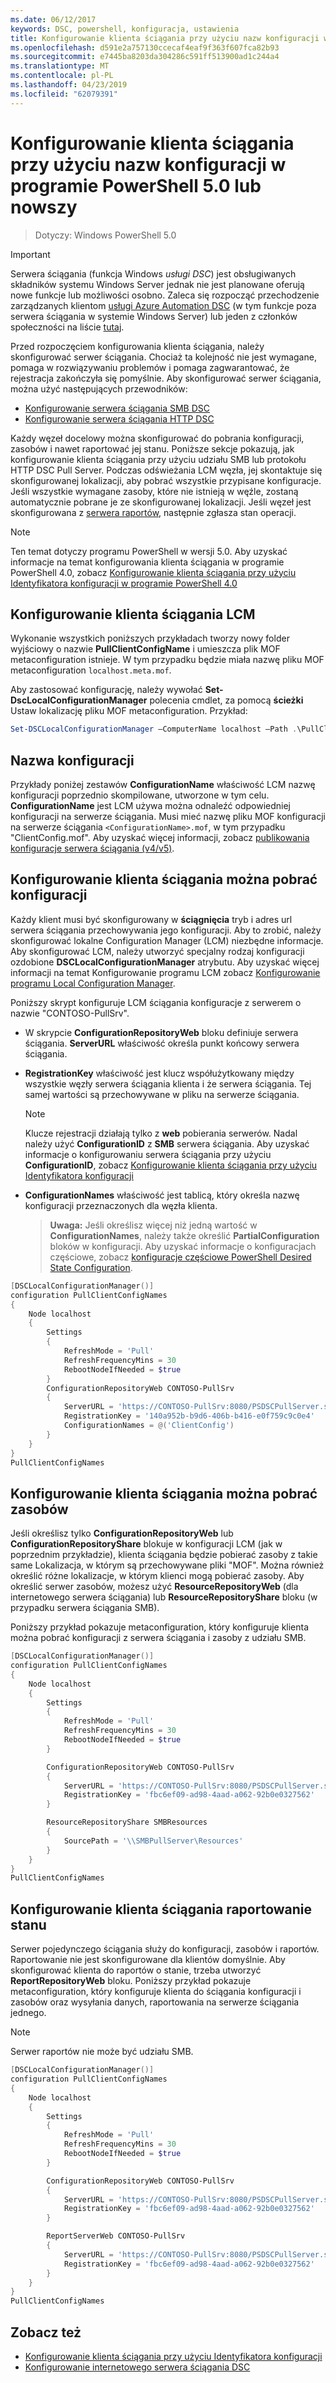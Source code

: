 ```yaml
---
ms.date: 06/12/2017
keywords: DSC, powershell, konfiguracja, ustawienia
title: Konfigurowanie klienta ściągania przy użyciu nazw konfiguracji w programie PowerShell 5.0 lub nowszy
ms.openlocfilehash: d591e2a757130ccecaf4eaf9f363f607fca82b93
ms.sourcegitcommit: e7445ba8203da304286c591ff513900ad1c244a4
ms.translationtype: MT
ms.contentlocale: pl-PL
ms.lasthandoff: 04/23/2019
ms.locfileid: "62079391"
---
```

# <a name="set-up-a-pull-client-using-configuration-names-in-powershell-50-and-later"></a>Konfigurowanie klienta ściągania przy użyciu nazw konfiguracji w programie PowerShell 5.0 lub nowszy

> Dotyczy: Windows PowerShell 5.0

> [!IMPORTANT]
> Serwera ściągania (funkcja Windows *usługi DSC*) jest obsługiwanych składników systemu Windows Server jednak nie jest planowane oferują nowe funkcje lub możliwości osobno. Zaleca się rozpocząć przechodzenie zarządzanych klientom [usługi Azure Automation DSC](/azure/automation/automation-dsc-getting-started) (w tym funkcje poza serwera ściągania w systemie Windows Server) lub jeden z członków społeczności na liście [tutaj](pullserver.md#community-solutions-for-pull-service).

Przed rozpoczęciem konfigurowania klienta ściągania, należy skonfigurować serwer ściągania. Chociaż ta kolejność nie jest wymagane, pomaga w rozwiązywaniu problemów i pomaga zagwarantować, że rejestracja zakończyła się pomyślnie. Aby skonfigurować serwer ściągania, można użyć następujących przewodników:

- [Konfigurowanie serwera ściągania SMB DSC](pullServerSmb.md)
- [Konfigurowanie serwera ściągania HTTP DSC](pullServer.md)

Każdy węzeł docelowy można skonfigurować do pobrania konfiguracji, zasobów i nawet raportować jej stanu. Poniższe sekcje pokazują, jak konfigurowanie klienta ściągania przy użyciu udziału SMB lub protokołu HTTP DSC Pull Server. Podczas odświeżania LCM węzła, jej skontaktuje się skonfigurowanej lokalizacji, aby pobrać wszystkie przypisane konfiguracje. Jeśli wszystkie wymagane zasoby, które nie istnieją w węźle, zostaną automatycznie pobrane je ze skonfigurowanej lokalizacji. Jeśli węzeł jest skonfigurowana z [serwera raportów](reportServer.md), następnie zgłasza stan operacji.

> [!NOTE]
> Ten temat dotyczy programu PowerShell w wersji 5.0.
> Aby uzyskać informacje na temat konfigurowania klienta ściągania w programie PowerShell 4.0, zobacz [Konfigurowanie klienta ściągania przy użyciu Identyfikatora konfiguracji w programie PowerShell 4.0](pullClientConfigID4.md)

## <a name="configure-the-pull-client-lcm"></a>Konfigurowanie klienta ściągania LCM

Wykonanie wszystkich poniższych przykładach tworzy nowy folder wyjściowy o nazwie **PullClientConfigName** i umieszcza plik MOF metaconfiguration istnieje. W tym przypadku będzie miała nazwę pliku MOF metaconfiguration `localhost.meta.mof`.

Aby zastosować konfigurację, należy wywołać **Set-DscLocalConfigurationManager** polecenia cmdlet, za pomocą **ścieżki** Ustaw lokalizację pliku MOF metaconfiguration. Przykład:

```powershell
Set-DSCLocalConfigurationManager –ComputerName localhost –Path .\PullClientConfigName –Verbose.
```

## <a name="configuration-name"></a>Nazwa konfiguracji

Przykłady poniżej zestawów **ConfigurationName** właściwość LCM nazwę konfiguracji poprzednio skompilowane, utworzone w tym celu. **ConfigurationName** jest LCM używa można odnaleźć odpowiedniej konfiguracji na serwerze ściągania. Musi mieć nazwę pliku MOF konfiguracji na serwerze ściągania `<ConfigurationName>.mof`, w tym przypadku "ClientConfig.mof". Aby uzyskać więcej informacji, zobacz [publikowania konfiguracje serwera ściągania (v4/v5)](publishConfigs.md).

## <a name="set-up-a-pull-client-to-download-configurations"></a>Konfigurowanie klienta ściągania można pobrać konfiguracji

Każdy klient musi być skonfigurowany w **ściągnięcia** tryb i adres url serwera ściągania przechowywania jego konfiguracji. Aby to zrobić, należy skonfigurować lokalne Configuration Manager (LCM) niezbędne informacje. Aby skonfigurować LCM, należy utworzyć specjalny rodzaj konfiguracji ozdobione **DSCLocalConfigurationManager** atrybutu. Aby uzyskać więcej informacji na temat Konfigurowanie programu LCM zobacz [Konfigurowanie programu Local Configuration Manager](../managing-nodes/metaConfig.md).

Poniższy skrypt konfiguruje LCM ściągania konfiguracje z serwerem o nazwie "CONTOSO-PullSrv".

- W skrypcie **ConfigurationRepositoryWeb** bloku definiuje serwera ściągania. **ServerURL** właściwość określa punkt końcowy serwera ściągania.

- **RegistrationKey** właściwość jest klucz współużytkowany między wszystkie węzły serwera ściągania klienta i że serwera ściągania. Tej samej wartości są przechowywane w pliku na serwerze ściągania.
  > [!NOTE]
  > Klucze rejestracji działają tylko z **web** pobierania serwerów. Nadal należy użyć **ConfigurationID** z **SMB** serwera ściągania.
  > Aby uzyskać informacje o konfigurowaniu serwera ściągania przy użyciu **ConfigurationID**, zobacz [Konfigurowanie klienta ściągania przy użyciu Identyfikatora konfiguracji](pullClientConfigId.md)

- **ConfigurationNames** właściwość jest tablicą, który określa nazwę konfiguracji przeznaczonych dla węzła klienta.
  >**Uwaga:** Jeśli określisz więcej niż jedną wartość w **ConfigurationNames**, należy także określić **PartialConfiguration** bloków w konfiguracji.
  >Aby uzyskać informacje o konfiguracjach częściowe, zobacz [konfiguracje częściowe PowerShell Desired State Configuration](partialConfigs.md).

```powershell
[DSCLocalConfigurationManager()]
configuration PullClientConfigNames
{
    Node localhost
    {
        Settings
        {
            RefreshMode = 'Pull'
            RefreshFrequencyMins = 30
            RebootNodeIfNeeded = $true
        }
        ConfigurationRepositoryWeb CONTOSO-PullSrv
        {
            ServerURL = 'https://CONTOSO-PullSrv:8080/PSDSCPullServer.svc'
            RegistrationKey = '140a952b-b9d6-406b-b416-e0f759c9c0e4'
            ConfigurationNames = @('ClientConfig')
        }
    }
}
PullClientConfigNames
```

## <a name="set-up-a-pull-client-to-download-resources"></a>Konfigurowanie klienta ściągania można pobrać zasobów

Jeśli określisz tylko **ConfigurationRepositoryWeb** lub **ConfigurationRepositoryShare** blokuje w konfiguracji LCM (jak w poprzednim przykładzie), klienta ściągania będzie pobierać zasoby z takie same Lokalizacja, w którym są przechowywane pliki "MOF". Można również określić różne lokalizacje, w którym klienci mogą pobierać zasoby. Aby określić serwer zasobów, możesz użyć **ResourceRepositoryWeb** (dla internetowego serwera ściągania) lub **ResourceRepositoryShare** bloku (w przypadku serwera ściągania SMB).

Poniższy przykład pokazuje metaconfiguration, który konfiguruje klienta można pobrać konfiguracji z serwera ściągania i zasoby z udziału SMB.

```powershell
[DSCLocalConfigurationManager()]
configuration PullClientConfigNames
{
    Node localhost
    {
        Settings
        {
            RefreshMode = 'Pull'
            RefreshFrequencyMins = 30
            RebootNodeIfNeeded = $true
        }

        ConfigurationRepositoryWeb CONTOSO-PullSrv
        {
            ServerURL = 'https://CONTOSO-PullSrv:8080/PSDSCPullServer.svc'
            RegistrationKey = 'fbc6ef09-ad98-4aad-a062-92b0e0327562'
        }

        ResourceRepositoryShare SMBResources
        {
            SourcePath = '\\SMBPullServer\Resources'
        }
    }
}
PullClientConfigNames
```

## <a name="set-up-a-pull-client-to-report-status"></a>Konfigurowanie klienta ściągania raportowanie stanu

Serwer pojedynczego ściągania służy do konfiguracji, zasobów i raportów. Raportowanie nie jest skonfigurowane dla klientów domyślnie. Aby skonfigurować klienta do raportów o stanie, trzeba utworzyć **ReportRepositoryWeb** bloku. Poniższy przykład pokazuje metaconfiguration, który konfiguruje klienta do ściągania konfiguracji i zasobów oraz wysyłania danych, raportowania na serwerze ściągania jednego.

> [!NOTE]
> Serwer raportów nie może być udziału SMB.

```powershell
[DSCLocalConfigurationManager()]
configuration PullClientConfigNames
{
    Node localhost
    {
        Settings
        {
            RefreshMode = 'Pull'
            RefreshFrequencyMins = 30
            RebootNodeIfNeeded = $true
        }

        ConfigurationRepositoryWeb CONTOSO-PullSrv
        {
            ServerURL = 'https://CONTOSO-PullSrv:8080/PSDSCPullServer.svc'
            RegistrationKey = 'fbc6ef09-ad98-4aad-a062-92b0e0327562'
        }

        ReportServerWeb CONTOSO-PullSrv
        {
            ServerURL = 'https://CONTOSO-PullSrv:8080/PSDSCPullServer.svc'
            RegistrationKey = 'fbc6ef09-ad98-4aad-a062-92b0e0327562'
        }
    }
}
PullClientConfigNames
```

## <a name="see-also"></a>Zobacz też

* [Konfigurowanie klienta ściągania przy użyciu Identyfikatora konfiguracji](PullClientConfigNames.md)
* [Konfigurowanie internetowego serwera ściągania DSC](pullServer.md)
